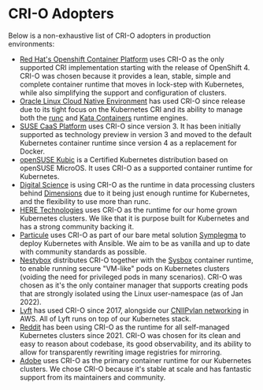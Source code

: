 # CRI-O Adopters

Below is a non-exhaustive list of CRI-O adopters in production environments:

- [Red Hat's Openshift Container Platform](https://www.openshift.com/) uses
  CRI-O as the only supported CRI implementation starting with the release of
  OpenShift 4. CRI-O was chosen because it provides a lean, stable, simple and
  complete container runtime that moves in lock-step with Kubernetes, while also
  simplifying the support and configuration of clusters.
- [Oracle Linux Cloud Native Environment](https://www.oracle.com/it-infrastructure/software.html)
  has used CRI-O since release due to its tight focus on the Kubernetes CRI and
  its ability to manage both the [runc](https://opencontainers.org/) and
  [Kata Containers](https://katacontainers.io/) runtime engines.
- [SUSE CaaS Platform](https://www.suse.com/products/caas-platform) uses CRI-O
  since version 3. It has been initially supported as technology preview in
  version 3 and moved to the default Kubernetes container runtime since version
  4 as a replacement for Docker.
- [openSUSE Kubic](https://kubic.opensuse.org) is a Certified Kubernetes
  distribution based on openSUSE MicroOS. It uses CRI-O as a supported container
  runtime for Kubernetes.
- [Digital Science](https://www.digital-science.com/) is using CRI-O as the
  runtime in data processing clusters behind [Dimensions](https://www.dimension.ai)
  due to it being just enough runtime for Kubernetes, and the flexibility to
  use more than runc.
- [HERE Technologies](https://here.com) uses CRI-O as the runtime for our home
  grown Kubernetes clusters. We like that it is purpose built for Kubernetes and
  has a strong community backing it.
- [Particule](https://particule.io/en) uses CRI-O as part of our bare metal
  solution [Symplegma](https://github.com/particuleio/symplegma) to deploy
  Kubernetes with Ansible. We aim to be as vanilla and up to date with community
  standards as possible.
- [Nestybox](https://www.nestybox.com) distributes CRI-O together with the
  [Sysbox](https://github.com/nestybox/sysbox) container runtime, to enable
  running secure "VM-like" pods on Kubernetes clusters (voiding the need for
  privileged pods in many scenarios). CRI-O was chosen as it's the only
  container manager that supports creating pods that are strongly isolated using
  the Linux user-namespace (as of Jan 2022).
- [Lyft](https://www.lyft.com/) has used CRI-O since 2017, alongside our
  [CNIIPvlan networking](https://github.com/lyft/cni-ipvlan-vpc-k8s) in AWS.
  All of Lyft runs on top of our Kubernetes stack.
- [Reddit](https://www.reddit.com) has been using CRI-O as the runtime for all
  self-managed Kubernetes clusters since 2021. CRI-O was chosen for its clean and
  easy to reason about codebase, its good observability, and its ability to allow
  for transparently rewriting image registries for mirroring.
- [Adobe](https://www.adobe.com/) uses CRI-O as the primary container runtime for
  our Kubernetes clusters. We chose CRI-O because it's stable at scale and has
  fantastic support from its maintainers and community.
